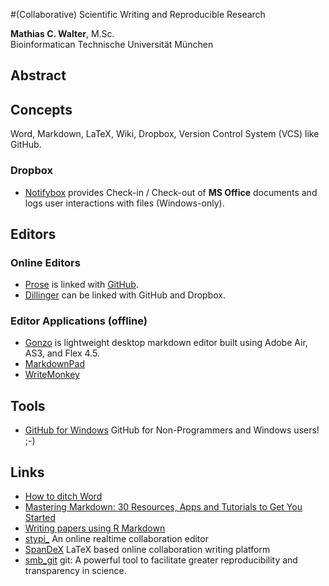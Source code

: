 #(Collaborative) Scientific Writing and Reproducible Research

**Mathias C. Walter**, M.Sc.  
Bioinformatican
Technische Universität München

## Abstract

## Concepts

Word, Markdown, LaTeX, Wiki, Dropbox, Version Control System (VCS) like GitHub.

### Dropbox
* [Notifybox](http://notifybox.com) provides Check-in / Check-out of **MS Office** documents and logs user interactions with files (Windows-only).

## Editors

### Online Editors

* [Prose](http://prose.io) is linked with [GitHub](http://github.com).
* [Dillinger](http://dillinger.io) can be linked with GitHub and Dropbox.

### Editor Applications (offline)
* [Gonzo](https://github.com/tonylukasavage/Gonzo) is lightweight desktop markdown editor built using Adobe Air, AS3, and Flex 4.5.
* [MarkdownPad](http://markdownpad.com)
* [WriteMonkey](http://writemonkey.com)

## Tools

* [GitHub for Windows](http://windows.github.com) GitHub for Non-Programmers and Windows users!  ;-)

## Links
* [How to ditch Word](http://t.co/nGG6yJ4Z)
* [Mastering Markdown: 30 Resources, Apps and Tutorials to Get You Started](http://designshack.net/articles/html/mastering-markdown-30-resources-apps-and-tutorials-to-get-you-started/)
* [Writing papers using R Markdown](http://robertmflight.blogspot.de/2012/10/writing-papers-using-r-markdown.html)
* [stypi_](https://www.stypi.com) An online realtime collaboration editor
* [SpanDeX](http://spandex.io) LaTeX based online collaboration writing platform
* [smb_git](https://github.com/karthikram/smb_git) git: A powerful tool to facilitate greater reproducibility and transparency in science.

